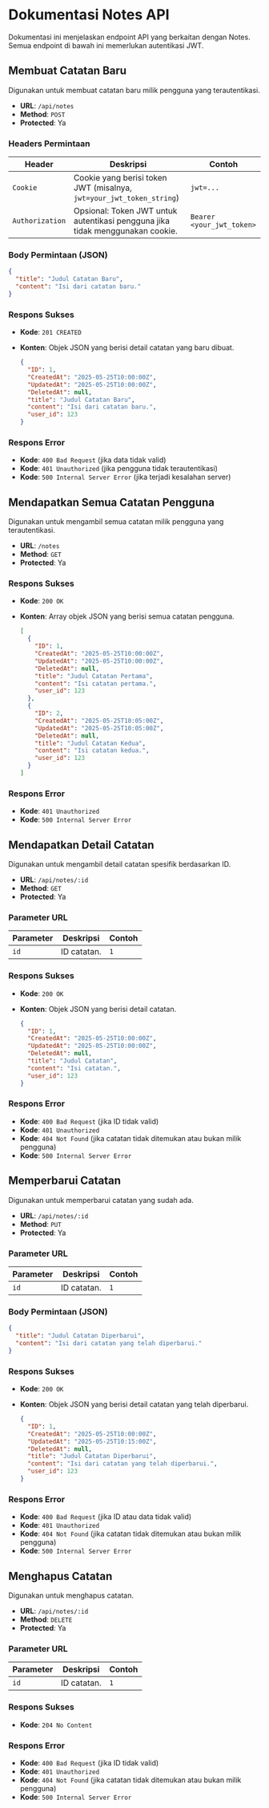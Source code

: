 # Dokumentasi Notes API

Dokumentasi ini menjelaskan endpoint API yang berkaitan dengan Notes. Semua endpoint di bawah ini memerlukan autentikasi JWT.

## Membuat Catatan Baru

Digunakan untuk membuat catatan baru milik pengguna yang terautentikasi.

- **URL**: `/api/notes`
- **Method**: `POST`
- **Protected**: Ya

### Headers Permintaan

| Header          | Deskripsi                                                                     | Contoh                    |
| --------------- | ----------------------------------------------------------------------------- | ------------------------- |
| `Cookie`        | Cookie yang berisi token JWT (misalnya, `jwt=your_jwt_token_string`)          | `jwt=...`                 |
| `Authorization` | Opsional: Token JWT untuk autentikasi pengguna jika tidak menggunakan cookie. | `Bearer <your_jwt_token>` |

### Body Permintaan (JSON)

```json
{
  "title": "Judul Catatan Baru",
  "content": "Isi dari catatan baru."
}
```

### Respons Sukses

- **Kode**: `201 CREATED`
- **Konten**: Objek JSON yang berisi detail catatan yang baru dibuat.

  ```json
  {
    "ID": 1,
    "CreatedAt": "2025-05-25T10:00:00Z",
    "UpdatedAt": "2025-05-25T10:00:00Z",
    "DeletedAt": null,
    "title": "Judul Catatan Baru",
    "content": "Isi dari catatan baru.",
    "user_id": 123
  }
  ```

### Respons Error

- **Kode**: `400 Bad Request` (jika data tidak valid)
- **Kode**: `401 Unauthorized` (jika pengguna tidak terautentikasi)
- **Kode**: `500 Internal Server Error` (jika terjadi kesalahan server)

## Mendapatkan Semua Catatan Pengguna

Digunakan untuk mengambil semua catatan milik pengguna yang terautentikasi.

- **URL**: `/notes`
- **Method**: `GET`
- **Protected**: Ya

### Respons Sukses

- **Kode**: `200 OK`
- **Konten**: Array objek JSON yang berisi semua catatan pengguna.

  ```json
  [
    {
      "ID": 1,
      "CreatedAt": "2025-05-25T10:00:00Z",
      "UpdatedAt": "2025-05-25T10:00:00Z",
      "DeletedAt": null,
      "title": "Judul Catatan Pertama",
      "content": "Isi catatan pertama.",
      "user_id": 123
    },
    {
      "ID": 2,
      "CreatedAt": "2025-05-25T10:05:00Z",
      "UpdatedAt": "2025-05-25T10:05:00Z",
      "DeletedAt": null,
      "title": "Judul Catatan Kedua",
      "content": "Isi catatan kedua.",
      "user_id": 123
    }
  ]
  ```

### Respons Error

- **Kode**: `401 Unauthorized`
- **Kode**: `500 Internal Server Error`

## Mendapatkan Detail Catatan

Digunakan untuk mengambil detail catatan spesifik berdasarkan ID.

- **URL**: `/api/notes/:id`
- **Method**: `GET`
- **Protected**: Ya

### Parameter URL

| Parameter | Deskripsi   | Contoh |
| --------- | ----------- | ------ |
| `id`      | ID catatan. | `1`    |

### Respons Sukses

- **Kode**: `200 OK`
- **Konten**: Objek JSON yang berisi detail catatan.

  ```json
  {
    "ID": 1,
    "CreatedAt": "2025-05-25T10:00:00Z",
    "UpdatedAt": "2025-05-25T10:00:00Z",
    "DeletedAt": null,
    "title": "Judul Catatan",
    "content": "Isi catatan.",
    "user_id": 123
  }
  ```

### Respons Error

- **Kode**: `400 Bad Request` (jika ID tidak valid)
- **Kode**: `401 Unauthorized`
- **Kode**: `404 Not Found` (jika catatan tidak ditemukan atau bukan milik pengguna)
- **Kode**: `500 Internal Server Error`

## Memperbarui Catatan

Digunakan untuk memperbarui catatan yang sudah ada.

- **URL**: `/api/notes/:id`
- **Method**: `PUT`
- **Protected**: Ya

### Parameter URL

| Parameter | Deskripsi   | Contoh |
| --------- | ----------- | ------ |
| `id`      | ID catatan. | `1`    |

### Body Permintaan (JSON)

```json
{
  "title": "Judul Catatan Diperbarui",
  "content": "Isi dari catatan yang telah diperbarui."
}
```

### Respons Sukses

- **Kode**: `200 OK`
- **Konten**: Objek JSON yang berisi detail catatan yang telah diperbarui.

  ```json
  {
    "ID": 1,
    "CreatedAt": "2025-05-25T10:00:00Z",
    "UpdatedAt": "2025-05-25T10:15:00Z",
    "DeletedAt": null,
    "title": "Judul Catatan Diperbarui",
    "content": "Isi dari catatan yang telah diperbarui.",
    "user_id": 123
  }
  ```

### Respons Error

- **Kode**: `400 Bad Request` (jika ID atau data tidak valid)
- **Kode**: `401 Unauthorized`
- **Kode**: `404 Not Found` (jika catatan tidak ditemukan atau bukan milik pengguna)
- **Kode**: `500 Internal Server Error`

## Menghapus Catatan

Digunakan untuk menghapus catatan.

- **URL**: `/api/notes/:id`
- **Method**: `DELETE`
- **Protected**: Ya

### Parameter URL

| Parameter | Deskripsi   | Contoh |
| --------- | ----------- | ------ |
| `id`      | ID catatan. | `1`    |

### Respons Sukses

- **Kode**: `204 No Content`

### Respons Error

- **Kode**: `400 Bad Request` (jika ID tidak valid)
- **Kode**: `401 Unauthorized`
- **Kode**: `404 Not Found` (jika catatan tidak ditemukan atau bukan milik pengguna)
- **Kode**: `500 Internal Server Error`
